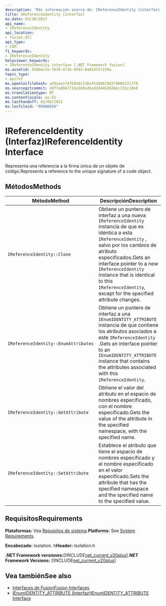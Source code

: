 ```yaml
---
description: 'Más información acerca de: IReferenceIdentity (interfaz)'
title: IReferenceIdentity (Interfaz)
ms.date: 03/30/2017
api_name:
- IReferenceIdentity
api_location:
- fusion.dll
api_type:
- COM
f1_keywords:
- IReferenceIdentity
helpviewer_keywords:
- IReferenceIdentity interface [.NET Framework fusion]
ms.assetid: 9180ac5a-7019-4716-9f83-8a91d157239a
topic_type:
- apiref
ms.openlocfilehash: a29aaa1f4fb928c136af4168619d27900537c779
ms.sourcegitcommit: ddf7edb67715a5b9a45e3dd44536dabc153c1de0
ms.translationtype: MT
ms.contentlocale: es-ES
ms.lasthandoff: 02/06/2021
ms.locfileid: "99800050"
---
```

# <a name="ireferenceidentity-interface"></a><span data-ttu-id="e3567-103">IReferenceIdentity (Interfaz)</span><span class="sxs-lookup"><span data-stu-id="e3567-103">IReferenceIdentity Interface</span></span>

<span data-ttu-id="e3567-104">Representa una referencia a la firma única de un objeto de código.</span><span class="sxs-lookup"><span data-stu-id="e3567-104">Represents a reference to the unique signature of a code object.</span></span>  
  
## <a name="methods"></a><span data-ttu-id="e3567-105">Métodos</span><span class="sxs-lookup"><span data-stu-id="e3567-105">Methods</span></span>  
  
|<span data-ttu-id="e3567-106">Método</span><span class="sxs-lookup"><span data-stu-id="e3567-106">Method</span></span>|<span data-ttu-id="e3567-107">Descripción</span><span class="sxs-lookup"><span data-stu-id="e3567-107">Description</span></span>|  
|------------|-----------------|  
|`IReferenceIdentity::Clone`|<span data-ttu-id="e3567-108">Obtiene un puntero de interfaz a una nueva `IReferenceIdentity` instancia de que es idéntica a esta `IReferenceIdentity` , salvo por los cambios de atributo especificados.</span><span class="sxs-lookup"><span data-stu-id="e3567-108">Gets an interface pointer to a new `IReferenceIdentity` instance that is identical to this `IReferenceIdentity`, except for the specified attribute changes.</span></span>|  
|`IReferenceIdentity::EnumAttributes`|<span data-ttu-id="e3567-109">Obtiene un puntero de interfaz a una `IEnumIDENTITY_ATTRIBUTE` instancia de que contiene los atributos asociados a este `IReferenceIdentity` .</span><span class="sxs-lookup"><span data-stu-id="e3567-109">Gets an interface pointer to an `IEnumIDENTITY_ATTRIBUTE` instance that contains the attributes associated with this `IReferenceIdentity`.</span></span>|  
|`IReferenceIdentity::GetAttribute`|<span data-ttu-id="e3567-110">Obtiene el valor del atributo en el espacio de nombres especificado, con el nombre especificado.</span><span class="sxs-lookup"><span data-stu-id="e3567-110">Gets the value of the attribute in the specified namespace, with the specified name.</span></span>|  
|`IReferenceIdentity::SetAttribute`|<span data-ttu-id="e3567-111">Establece el atributo que tiene el espacio de nombres especificado y el nombre especificado en el valor especificado.</span><span class="sxs-lookup"><span data-stu-id="e3567-111">Sets the attribute that has the specified namespace and the specified name to the specified value.</span></span>|  
  
## <a name="requirements"></a><span data-ttu-id="e3567-112">Requisitos</span><span class="sxs-lookup"><span data-stu-id="e3567-112">Requirements</span></span>  

 <span data-ttu-id="e3567-113">**Plataformas:** Vea [Requisitos de sistema](../../get-started/system-requirements.md).</span><span class="sxs-lookup"><span data-stu-id="e3567-113">**Platforms:** See [System Requirements](../../get-started/system-requirements.md).</span></span>  
  
 <span data-ttu-id="e3567-114">**Encabezado:** Isolation. h</span><span class="sxs-lookup"><span data-stu-id="e3567-114">**Header:** Isolation.h</span></span>  
  
 <span data-ttu-id="e3567-115">**.NET Framework versiones:**[!INCLUDE[net_current_v20plus](../../../../includes/net-current-v20plus-md.md)]</span><span class="sxs-lookup"><span data-stu-id="e3567-115">**.NET Framework Versions:** [!INCLUDE[net_current_v20plus](../../../../includes/net-current-v20plus-md.md)]</span></span>  
  
## <a name="see-also"></a><span data-ttu-id="e3567-116">Vea también</span><span class="sxs-lookup"><span data-stu-id="e3567-116">See also</span></span>

- [<span data-ttu-id="e3567-117">Interfaces de Fusion</span><span class="sxs-lookup"><span data-stu-id="e3567-117">Fusion Interfaces</span></span>](fusion-interfaces.md)
- [<span data-ttu-id="e3567-118">IEnumIDENTITY_ATTRIBUTE (Interfaz)</span><span class="sxs-lookup"><span data-stu-id="e3567-118">IEnumIDENTITY_ATTRIBUTE Interface</span></span>](ienumidentity-attribute-interface.md)
